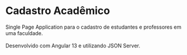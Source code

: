 # Cadastro Acadêmico
Single Page Application para o cadastro de estudantes e professores em uma faculdade.
<br><br>Desenvolvido com Angular 13 e utilizando JSON Server.

